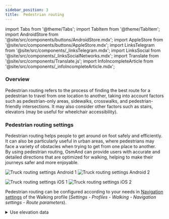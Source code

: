 ```yaml
---
sidebar_position: 3
title:  Pedestrian routing
---
```


import Tabs from '@theme/Tabs';
import TabItem from '@theme/TabItem';
import AndroidStore from '@site/src/components/buttons/AndroidStore.mdx';
import AppleStore from '@site/src/components/buttons/AppleStore.mdx';
import LinksTelegram from '@site/src/components/_linksTelegram.mdx';
import LinksSocial from '@site/src/components/_linksSocialNetworks.mdx';
import Translate from '@site/src/components/Translate.js';
import InfoIncompleteArticle from '@site/src/components/_infoIncompleteArticle.mdx';

<InfoIncompleteArticle/>

### Overview

Pedestrian routing refers to the process of finding the best route for a pedestrian to travel from one location to another, taking into account factors such as pedestrian-only areas, sidewalks, crosswalks, and pedestrian-friendly intersections. It may also consider other factors such as stairs, elevators (may be useful for wheelchair accessibility).

### Pedestrian routing settings

Pedestrian routing helps people to get around on foot safely and efficiently. It can also be particularly useful in urban areas, where pedestrians may face a variety of obstacles when trying to get from one place to another.  
By using pedestrian routing, OsmAnd can provide users with accurate and detailed directions that are optimized for walking, helping to make their journeys safer and more enjoyable.  

<Tabs groupId="operating-systems">

<TabItem value="android" label="Android">  

![Truck routing settings Android 1](@site/static/img/navigation/routing/routing_pedestrian_settings_andr_1.png) ![Truck routing settings Android 2](@site/static/img/navigation/routing/routing_pedestrian_settings_andr_2.png)

</TabItem>

<TabItem value="ios" label="iOS">

![Truck routing settings iOS 1](@site/static/img/navigation/routing/routing_pedestrian_settings_ios_1.png) ![Truck routing settings iOS 2](@site/static/img/navigation/routing/routing_pedestrian_settings_ios_2.png)

</TabItem>

</Tabs>

Pedestrian routing can be configured according to your needs in [Navigation settings](../../personal/profiles.md#navigation-settings) of the Walking profile (*Settings - Profiles - Walking - Navigation settings - Route parameters*).  

<details><summary> Use elevation data </summary>

<Tabs groupId="operating-systems">

<TabItem value="android" label="Android">  

![Use elevation data Android](@site/static/img/navigation/routing/pedestrian_elevation_andr.png)  

</TabItem>

<TabItem value="ios" label="iOS">

![Use elevation data iOS](@site/static/img/navigation/routing/routing_pedestrian_elevation_ios.png)  

</TabItem>

</Tabs>

</details>